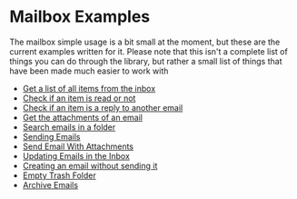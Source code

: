 # Mailbox Examples

The mailbox simple usage is a bit small at the moment, but these are the current examples written for it. Please note
that this isn't a complete list of things you can do through the library, but rather a small list of things that have
been made much easier to work with

 * [Get a list of all items from the inbox](listItems.php)
 * [Check if an item is read or not](checkItemRead.php)
 * [Check if an item is a reply to another email](checkItemIsAReply.php)
 * [Get the attachments of an email](gettingEmailAttachments.php)
 * [Search emails in a folder](searchItems.php)
 * [Sending Emails](sendMail.php)
 * [Send Email With Attachments](sendMailWithAttachments.php)
 * [Updating Emails in the Inbox](updateMessage.php)
 * [Creating an email without sending it](creatingAnEmailUnsent.php)
 * [Empty Trash Folder](emptyTrash.php)
 * [Archive Emails](archiveItems.php)